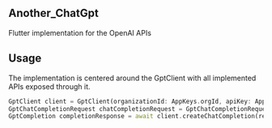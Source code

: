 
## Another_ChatGpt
Flutter implementation for the OpenAI APIs

## Usage

The implementation is centered around the GptClient with all implemented APIs exposed through it.
```dart
GptClient client = GptClient(organizationId: AppKeys.orgId, apiKey: AppKeys.apiKey);
GptChatCompletionRequest chatCompletionRequest = GptChatCompletionRequest(model: "gpt-3.5-turbo-16k", messages: messages);
GptCompletion completionResponse = await client.createChatCompletion(request: chatCompletionRequest);

```

